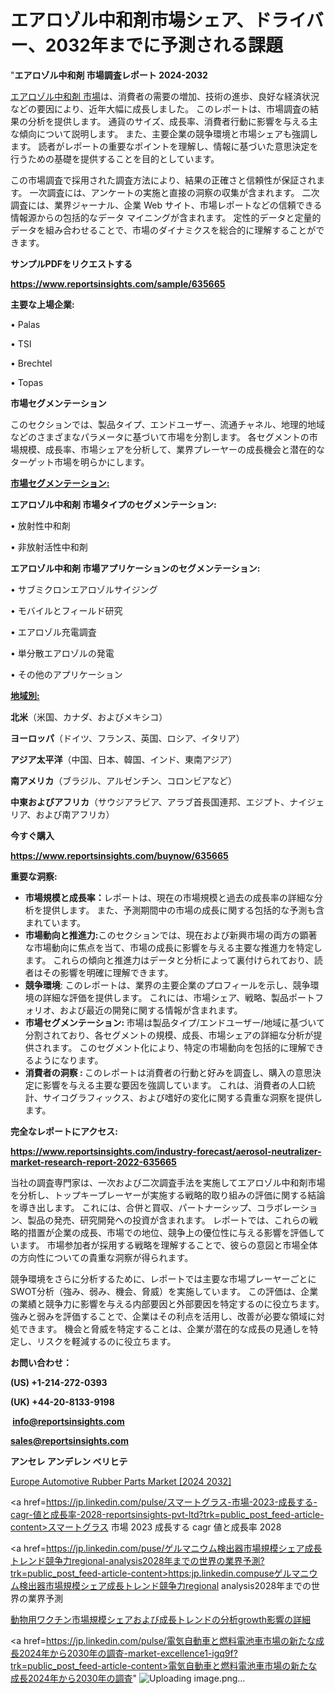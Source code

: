 # エアロゾル中和剤市場シェア、ドライバー、2032年までに予測される課題

"<strong>エアロゾル中和剤 市場調査レポート 2024-2032</strong>

<a href=https://www.reportsinsights.com/sample/635665>エアロゾル中和剤 市場</a>は、消費者の需要の増加、技術の進歩、良好な経済状況などの要因により、近年大幅に成長しました。 このレポートは、市場調査の結果の分析を提供します。 通貨のサイズ、成長率、消費者行動に影響を与える主な傾向について説明します。 また、主要企業の競争環境と市場シェアも強調します。 読者がレポートの重要なポイントを理解し、情報に基づいた意思決定を行うための基礎を提供することを目的としています。

この市場調査で採用された調査方法により、結果の正確さと信頼性が保証されます。 一次調査には、アンケートの実施と直接の洞察の収集が含まれます。 二次調査には、業界ジャーナル、企業 Web サイト、市場レポートなどの信頼できる情報源からの包括的なデータ マイニングが含まれます。 定性的データと定量的データを組み合わせることで、市場のダイナミクスを総合的に理解することができます。

<strong><b>サンプルPDFをリクエストする</b></strong>

<a href=https://www.reportsinsights.com/sample/635665><strong><u>https://www.reportsinsights.com/sample/635665</u></strong></a>

<strong>主要な上場企業:</strong>

• Palas

• TSI

• Brechtel

• Topas

<strong>市場セグメンテーション</strong>

このセクションでは、製品タイプ、エンドユーザー、流通チャネル、地理的地域などのさまざまなパラメータに基づいて市場を分割します。 各セグメントの市場規模、成長率、市場シェアを分析して、業界プレーヤーの成長機会と潜在的なターゲット市場を明らかにします。

<strong><u>市場セグメンテーション</u></strong><strong><u>:</u></strong>

<strong>エアロゾル中和剤 市場タイプのセグメンテーション:</strong>

• 放射性中和剤

• 非放射活性中和剤

<strong>エアロゾル中和剤 市場アプリケーションのセグメンテーション:</strong>

• サブミクロンエアロゾルサイジング

• モバイルとフィールド研究

• エアロゾル充電調査

• 単分散エアロゾルの発電

• その他のアプリケーション

<strong><u>地域別</u></strong><strong><u>:</u></strong>

<strong>北米</strong>（米国、カナダ、およびメキシコ）

<strong>ヨーロッパ</strong>（ドイツ、フランス、英国、ロシア、イタリア）

<strong>アジア太平洋</strong>（中国、日本、韓国、インド、東南アジア）

<strong>南アメリカ</strong>（ブラジル、アルゼンチン、コロンビアなど）

<strong>中東およびアフリカ</strong>（サウジアラビア、アラブ首長国連邦、エジプト、ナイジェリア、および南アフリカ）

<strong>今すぐ購入</strong>

<a href=https://www.reportsinsights.com/buynow/635665><strong><u>https://www.reportsinsights.com/buynow/635665</u></strong></a>

<strong>重要な洞察:</strong>
<ul>
  <li><strong>市場規模と成長率：</strong>レポートは、現在の市場規模と過去の成長率の詳細な分析を提供します。 また、予測期間中の市場の成長に関する包括的な予測も含まれています。</li>
  <li><strong>市場動向と推進力:</strong>このセクションでは、現在および新興市場の両方の顕著な市場動向に焦点を当て、市場の成長に影響を与える主要な推進力を特定します。 これらの傾向と推進力はデータと分析によって裏付けられており、読者はその影響を明確に理解できます。</li>
  <li><strong>競争環境</strong>: このレポートは、業界の主要企業のプロフィールを示し、競争環境の詳細な評価を提供します。 これには、市場シェア、戦略、製品ポートフォリオ、および最近の開発に関する情報が含まれます。</li>
  <li><strong>市場セグメンテーション: </strong>市場は製品タイプ/エンドユーザー/地域に基づいて分割されており、各セグメントの規模、成長、市場シェアの詳細な分析が提供されます。 このセグメント化により、特定の市場動向を包括的に理解できるようになります。</li>
  <li><strong>消費者の洞察 : </strong>このレポートは消費者の行動と好みを調査し、購入の意思決定に影響を与える主要な要因を強調しています。 これは、消費者の人口統計、サイコグラフィックス、および嗜好の変化に関する貴重な洞察を提供します。</li>
</ul>
<strong>完全なレポートにアクセス:</strong>

<a href=https://www.reportsinsights.com/industry-forecast/aerosol-neutralizer-market-research-report-2022-635665><strong><u><b>https://www.reportsinsights.com/industry-forecast/aerosol-neutralizer-market-research-report-2022-635665</b></u></strong></a>

当社の調査専門家は、一次および二次調査手法を実施してエアロゾル中和剤市場を分析し、トップキープレーヤーが実施する戦略的取り組みの評価に関する結論を導き出します。 これには、合併と買収、パートナーシップ、コラボレーション、製品の発売、研究開発への投資が含まれます。 レポートでは、これらの戦略的措置が企業の成長、市場での地位、競争上の優位性に与える影響を評価しています。 市場参加者が採用する戦略を理解することで、彼らの意図と市場全体の方向性についての貴重な洞察が得られます。

競争環境をさらに分析するために、レポートでは主要な市場プレーヤーごとにSWOT分析（強み、弱み、機会、脅威）を実施しています。 この評価は、企業の業績と競争力に影響を与える内部要因と外部要因を特定するのに役立ちます。 強みと弱みを評価することで、企業はその利点を活用し、改善が必要な領域に対処できます。 機会と脅威を特定することは、企業が潜在的な成長の見通しを特定し、リスクを軽減するのに役立ちます。

<strong>お問い合わせ：</strong>

<strong>(US) +1-214-272-0393</strong>

<strong>(UK) +44-20-8133-9198</strong>

<strong> </strong><a href=info@reportsinsights.com><strong><u>info@reportsinsights.com</u></strong></a>

<a href=sales@reportsinsights.com><strong><u>sales@reportsinsights.com</u></strong></a>

<strong>アンセレ アンデレン ベリヒテ</strong>

<a href=https://www.linkedin.com/pulse/europe-automotive-rubber-parts-markets-trends-th1ff/>Europe Automotive Rubber Parts Market [2024 2032]</a>

<a href=https://jp.linkedin.com/pulse/スマートグラス-市場-2023-成長する-cagr-値と成長率-2028-reportsinsights-pvt-ltd?trk=public_post_feed-article-content>スマートグラス 市場 2023 成長する cagr 値と成長率 2028</a>

<a href=https://jp.linkedin.com/puse/ゲルマニウム検出器市場規模シェア成長トレンド競争力regional-analysis2028年までの世界の業界予測?trk=public_post_feed-article-content>https:jp.linkedin.compuseゲルマニウム検出器市場規模シェア成長トレンド競争力regional analysis2028年までの世界の業界予測</a>

<a href=https://www.linkedin.com/pulse/動物用ワクチン市場規模シェアおよび成長トレンドの分析growth影響の詳細-community-market-research/>動物用ワクチン市場規模シェアおよび成長トレンドの分析growth影響の詳細</a>

<a href=https://jp.linkedin.com/pulse/電気自動車と燃料電池車市場の新たな成長2024年から2030年の調査-market-excellence1-igq9f?trk=public_post_feed-article-content>電気自動車と燃料電池車市場の新たな成長2024年から2030年の調査</a>"
![Uploading image.png…]()
